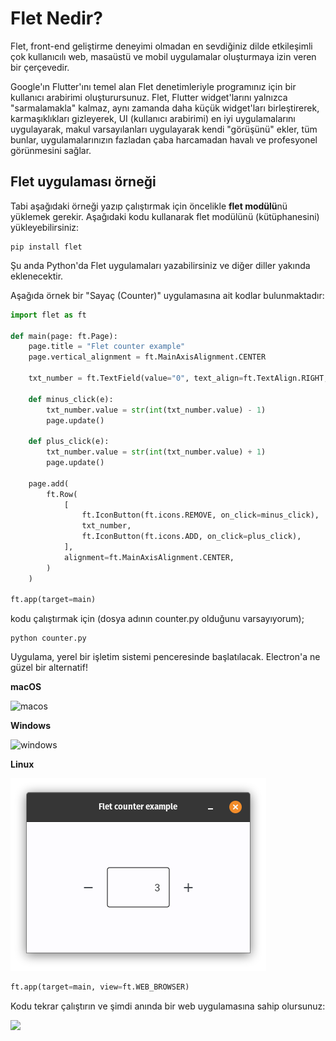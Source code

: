 # Flet Nedir?

Flet, front-end geliştirme deneyimi olmadan en sevdiğiniz dilde etkileşimli çok kullanıcılı web, masaüstü ve mobil uygulamalar oluşturmaya izin veren bir çerçevedir.  

Google'ın Flutter'ını temel alan Flet denetimleriyle programınız için bir kullanıcı arabirimi oluşturursunuz. Flet, Flutter widget'larını yalnızca "sarmalamakla" kalmaz, aynı zamanda daha küçük widget'ları birleştirerek, karmaşıklıkları gizleyerek, UI (kullanıcı arabirimi) en iyi uygulamalarını uygulayarak, makul varsayılanları uygulayarak kendi "görüşünü" ekler, tüm bunlar, uygulamalarınızın fazladan çaba harcamadan havalı ve profesyonel görünmesini sağlar.

## Flet uygulaması örneği

Tabi aşağıdaki örneği yazıp çalıştırmak için öncelikle **flet modülü**nü yüklemek gerekir. Aşağıdaki kodu kullanarak flet modülünü (kütüphanesini) yükleyebilirsiniz:

```
pip install flet
```

Şu anda Python'da Flet uygulamaları yazabilirsiniz ve diğer diller yakında eklenecektir.  

Aşağıda örnek bir "Sayaç (Counter)" uygulamasına ait kodlar bulunmaktadır:

```python
import flet as ft

def main(page: ft.Page):
    page.title = "Flet counter example"
    page.vertical_alignment = ft.MainAxisAlignment.CENTER

    txt_number = ft.TextField(value="0", text_align=ft.TextAlign.RIGHT, width=100)

    def minus_click(e):
        txt_number.value = str(int(txt_number.value) - 1)
        page.update()

    def plus_click(e):
        txt_number.value = str(int(txt_number.value) + 1)
        page.update()

    page.add(
        ft.Row(
            [
                ft.IconButton(ft.icons.REMOVE, on_click=minus_click),
                txt_number,
                ft.IconButton(ft.icons.ADD, on_click=plus_click),
            ],
            alignment=ft.MainAxisAlignment.CENTER,
        )
    )

ft.app(target=main)
```

kodu çalıştırmak için (dosya adının counter.py olduğunu varsayıyorum);

```
python counter.py
```

Uygulama, yerel bir işletim sistemi penceresinde başlatılacak. Electron'a ne güzel bir alternatif!

**macOS**

![macos](https://flet.dev/img/docs/getting-started/flet-counter-macos.png)

**Windows**

![windows](https://flet.dev/img/docs/getting-started/flet-counter-windows.png)

**Linux**

![linux_flet_ui](img/linux_flet_ui.png)

```python
ft.app(target=main, view=ft.WEB_BROWSER)
```

Kodu tekrar çalıştırın ve şimdi anında bir web uygulamasına sahip olursunuz:

![](https://flet.dev/img/docs/getting-started/flet-counter-safari.png)
